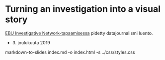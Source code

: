 # Turning an investigation into a visual story

[EBU Investigative Network-tapaamisessa](https://ebu.ch) pidetty datajournalismi luento.

* <div>3. joulukuuta 2019</div>

markdown-to-slides index.md -o index.html -s ../css/styles.css
